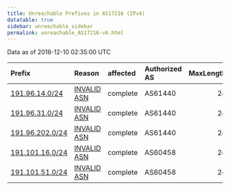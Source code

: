 ```yaml
---
title: Unreachable Prefixes in AS17216 (IPv4)
datatable: true
sidebar: unreachable_sidebar
permalink: unreachable_AS17216-v4.html
---
```


Data as of 2018-12-10 02:35:00 UTC


<div class="datatable-begin"></div>

| Prefix                                                   | Reason                                                                                                 | affected   | Authorized AS   |   MaxLength | Anchor                                         |   unreachable /24s |
|:---------------------------------------------------------|:-------------------------------------------------------------------------------------------------------|:-----------|:----------------|------------:|:-----------------------------------------------|-------------------:|
| [191.96.14.0/24](https://stat.ripe.net/191.96.14.0/24)   | [INVALID ASN](https://rpki-validator.ripe.net/announcement-preview?asn=AS17216&prefix=191.96.14.0/24)  | complete   | AS61440         |          24 | [LACNIC](unreachable_LACNIC_RPKI_Root-v4.html) |                  1 |
| [191.96.31.0/24](https://stat.ripe.net/191.96.31.0/24)   | [INVALID ASN](https://rpki-validator.ripe.net/announcement-preview?asn=AS17216&prefix=191.96.31.0/24)  | complete   | AS61440         |          24 | [LACNIC](unreachable_LACNIC_RPKI_Root-v4.html) |                  1 |
| [191.96.202.0/24](https://stat.ripe.net/191.96.202.0/24) | [INVALID ASN](https://rpki-validator.ripe.net/announcement-preview?asn=AS17216&prefix=191.96.202.0/24) | complete   | AS61440         |          24 | [LACNIC](unreachable_LACNIC_RPKI_Root-v4.html) |                  1 |
| [191.101.16.0/24](https://stat.ripe.net/191.101.16.0/24) | [INVALID ASN](https://rpki-validator.ripe.net/announcement-preview?asn=AS17216&prefix=191.101.16.0/24) | complete   | AS60458         |          24 | [LACNIC](unreachable_LACNIC_RPKI_Root-v4.html) |                  1 |
| [191.101.51.0/24](https://stat.ripe.net/191.101.51.0/24) | [INVALID ASN](https://rpki-validator.ripe.net/announcement-preview?asn=AS17216&prefix=191.101.51.0/24) | complete   | AS60458         |          24 | [LACNIC](unreachable_LACNIC_RPKI_Root-v4.html) |                  1 |

<div class="datatable-end"></div>
